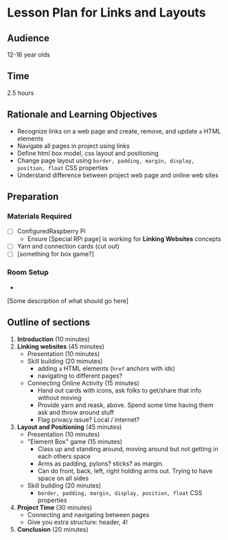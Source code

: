 # Lesson Plan for Links and Layouts

## Audience

12-16 year olds

## Time

2.5 hours

## Rationale and Learning Objectives

- Recognize links on a web page and create, remove, and update `a` HTML elements
- Navigate all pages in project using links
- Define html box model, css layout and positioning
- Change page layout using `border, padding, margin, display, position, float` CSS properties
- Understand difference between project web page and online web sites

## Preparation

### Materials Required

- [ ] ConfiguredRaspberry Pi
  - Ensure [Special RPi page] is working for **Linking Websites** concepts
- [ ] Yarn and connection cards (cut out)
- [ ] [something for box game?]

### Room Setup

-
[Some description of what should go here]

## Outline of sections

1. **Introduction** (10 minutes)
1. **Linking websites** (45 minutes)
    - Presentation (10 minutes)
    - Skill building (20 mimutes)
      - adding `a` HTML elements (`href` anchors with ids)
      - navigating to different pages?
    - Connecting Online Activity (15 minutes)
      - Hand out cards with icons, ask folks to get/share that info without moving
      - Provide yarn and reask, above. Spend some time having them ask and throw around stuff
      - Flag privacy issue? Local / internet?
1. **Layout and Positioning** (45 minutes)
    - Presentation (10 minutes)
    - "Element Box" game (15 minutes)
      - Class up and standing around, moving around but not getting in each others space
      - Arms as padding, pylons? sticks? as margin.
      - Can do front, back, left, right holding arms out. Trying to have space on all sides
    - Skill building (20 minutes)
      - `border, padding, margin, display, position, float` CSS properties
1. **Project Time** (30 minutes)
    - Connecting and navigating between pages
    - Give you extra structure: header, 4!
1. **Conclusion** (20 minutes)
